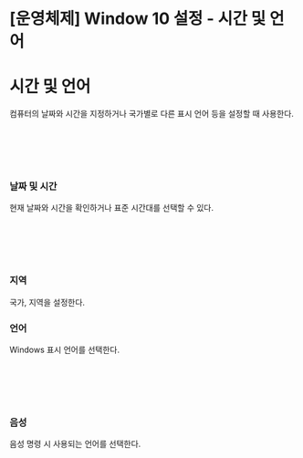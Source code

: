 # [운영체제] Window 10 설정 - 시간 및 언어

# **시간 및 언어**
컴퓨터의 날짜와 시간을 지정하거나 국가별로 다른 표시 언어 등을 설정할 때 사용한다.

<br><br>
<br><br>

### **날짜 및 시간**
현재 날짜와 시간을 확인하거나 표준 시간대를 선택할 수 있다.

<br><br>
<br><br>

### **지역**
국가, 지역을 설정한다.

### **언어**
Windows 표시 언어를 선택한다.

<br><br>
<br><br>

### **음성**
음성 명령 시 사용되는 언어를 선택한다.
